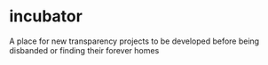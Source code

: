 # incubator
A place for new transparency projects to be developed before being disbanded or finding their forever homes

